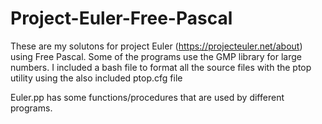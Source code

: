 # Project-Euler-Free-Pascal

These are my solutons for project Euler (https://projecteuler.net/about) using Free Pascal. Some of the programs use the GMP library for large numbers. 
I included a bash file to format all the source files with the ptop utility using the also included ptop.cfg file  

Euler.pp has some functions/procedures that are used by different programs.
